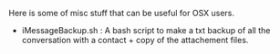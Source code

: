 Here is some of misc stuff that can be useful for OSX users. 

* iMessageBackup.sh : A bash script to make a txt backup of all the conversation with a contact + copy of the attachement files.